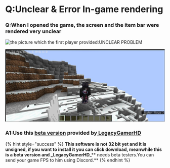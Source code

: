 # Q:Unclear & Error In-game rendering

### Q:When I opened the game, the screen and the item bar were rendered very unclear

![the picture which the first player provided:UNCLEAR PROBLEM](../.gitbook/assets/Screenshot\_2022-08-14-13-38-22-46\_d17cc25ab2657fbd260b0454040eb4aa.jpg)

![the picture which the second player provided:ERROR RENDERING](<../.gitbook/assets/image (2) (1) (2).png>)

### A1:Use this [beta version](https://mega.nz/file/cWEhHZhK#xzLbhWfhXAEZpKfsquf8jrhZfxAxH38l1l6rddJLWPk) provided by[ LegacyGamerHD](https://github.com/LegacyGamerHD)

{% hint style="success" %}
**This software is not 32 bit yet and it is unsigned, if you want to install it you can click download, meanwhile this is a beta version and \_LegacyGamerHD**\_\*\* needs beta testers.You can send your game FPS to him using Discord.\*\*
{% endhint %}
